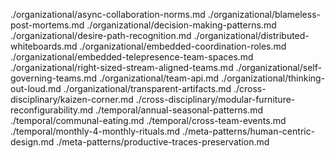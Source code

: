 ./organizational/async-collaboration-norms.md
./organizational/blameless-post-mortems.md
./organizational/decision-making-patterns.md
./organizational/desire-path-recognition.md
./organizational/distributed-whiteboards.md
./organizational/embedded-coordination-roles.md
./organizational/embedded-telepresence-team-spaces.md
./organizational/right-sized-stream-aligned-teams.md
./organizational/self-governing-teams.md
./organizational/team-api.md
./organizational/thinking-out-loud.md
./organizational/transparent-artifacts.md
./cross-disciplinary/kaizen-corner.md
./cross-disciplinary/modular-furniture-reconfigurability.md
./temporal/annual-seasonal-patterns.md
./temporal/communal-eating.md
./temporal/cross-team-events.md
./temporal/monthly-4-monthly-rituals.md
./meta-patterns/human-centric-design.md
./meta-patterns/productive-traces-preservation.md

